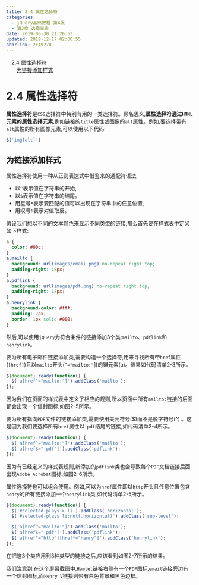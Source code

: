 ```yaml
---
title: 2.4 属性选择符
categories: 
  - jQuery基础教程 第4版
  - 第2章 选择元素
date: 2019-06-30 21:26:53
updated: 2019-12-17 02:00:55
abbrlink: 2c49278
---
```

<div id='my_toc'><a href="/ReadingNotes/2c49278/#2-4-属性选择符" class="header_1">2.4 属性选择符</a>&nbsp;<br><a href="/ReadingNotes/2c49278/#为链接添加样式" class="header_2">为链接添加样式</a>&nbsp;<br></div>
<style>.header_1{margin-left: 1em;}.header_2{margin-left: 2em;}.header_3{margin-left: 3em;}.header_4{margin-left: 4em;}.header_5{margin-left: 5em;}.header_6{margin-left: 6em;}</style>
<!--more-->
<script>if (navigator.platform.search('arm')==-1){document.getElementById('my_toc').style.display = 'none';}var e,p = document.getElementsByTagName('p');while (p.length>0) {e = p[0];e.parentElement.removeChild(e);}</script>

<!--end-->
# 2.4 属性选择符 #
**属性选择符**是`CSS`选择符中特别有用的一类选择符。顾名思义,**属性选择符通过`HTML`元素的属性选择元素**,例如链接的`title`属性或图像的`alt`属性。例如,要选择带有`alt`属性的所有图像元素,可以使用以下代码:
```javascript
$('img[alt]') 
```
## 为链接添加样式 ##
属性选择符使用一种从正则表达式中借鉴来的通配符语法,
- 以`^`表示值在字符串的开始,
- 以`$`表示值在字符串的结尾。
- 用星号`*`表示要匹配的值可以出现在字符串中的任意位置,
- 用叹号`!`表示对值取反。

假设我们想以不同的文本颜色来显示不同类型的链接,那么首先要在样式表中定义如下样式:
```css
a { 
  color: #00c;  
} 
a.mailto { 
  background: url(images/email.png) no-repeat right top; 
  padding-right: 18px; 
} 
a.pdflink { 
  background: url(images/pdf.png) no-repeat right top; 
  padding-right: 18px; 
} 
a.henrylink { 
  background-color: #fff; 
  padding: 2px; 
  border: 1px solid #000; 
} 
```
然后,可以使用`jQuery`为符合条件的链接添加3个类:`mailto`、`pdflink`和`henrylink`。

要为所有电子邮件链接添加类,需要构造一个选择符,用来寻找所有带`href`属性(`[href]`)且以`mailto`开头(`^="mailto:"`])的锚元素(a)。结果如代码清单2-3所示。
```javascript
$(document).ready(function() { 
  $('a[href^="mailto:"]').addClass('mailto'); 
}); 
```
因为我们在页面的样式表中定义了相应的规则,所以页面中所有`mailto:`链接的后面都会出现一个信封图标,如图2-5所示。

要为所有指向`PDF`文件的链接添加类,需要使用美元符号($)而不是脱字符号(^) 。这是因为我们要选择所有`href`属性以`.pdf`结尾的链接,如代码清单2-4所示。
```javascript
$(document).ready(function() { 
  $('a[href^="mailto:"]').addClass('mailto'); 
  $('a[href$=".pdf"]').addClass('pdflink'); 
}); 
```
因为有已经定义的样式表规则,新添加的`pdflink`类也会导致每个`PDF`文档链接后面出现`Adobe Acrobat`图标,如图2-6所示。

属性选择符也可以组合使用。例如,可以为`href`属性即以`http`开头且任意位置包含`henry`的所有链接添加一个`henrylink`类,如代码清单2-5所示。
```javascript
$(document).ready(function() {
  $('#selected-plays > li').addClass('horizontal');
  $('#selected-plays li:not(.horizontal)').addClass('sub-level');

  $('a[href^="mailto:"]').addClass('mailto');
  $('a[href$=".pdf"]').addClass('pdflink');
  $('a[href^="http"][href*="henry"]').addClass('henrylink');
});
```
在把这3个类应用到3种类型的链接之后,应该看到如图2-7所示的结果。

我们注意到,在这个屏幕截图中,`Hamlet`链接右侧有一个`PDF`图标,`email`链接旁边有一个信封图标,而`Henry V`链接则带有白色背景和黑色边框。

